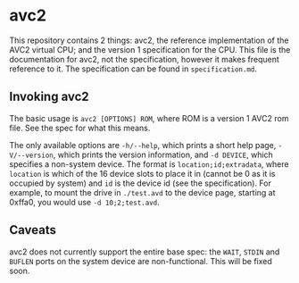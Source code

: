 # avc2

This repository contains 2 things: avc2, the reference implementation of the AVC2 virtual CPU; and the version 1 specification for the CPU. This file is the documentation for avc2, not the specification, however it makes frequent reference to it. The specification can be found in `specification.md`. 

## Invoking avc2

The basic usage is `avc2 [OPTIONS] ROM`, where ROM is a version 1 AVC2 rom file. See the spec for what this means.

The only available options are `-h/--help`, which prints a short help page, `-V/--version`, which prints the version information, and `-d DEVICE`, which specifies a non-system device. The format is `location;id;extradata`, where `location` is which of the 16 device slots to place it in (cannot be 0 as it is occupied by system) and `id` is the device id (see the specification). For example, to mount the drive in `./test.avd` to the device page, starting at 0xffa0, you would use `-d 10;2;test.avd`.

## Caveats

avc2 does not currently support the entire base spec: the `WAIT`, `STDIN` and `BUFLEN` ports on the system device are non-functional. This will be fixed soon.
